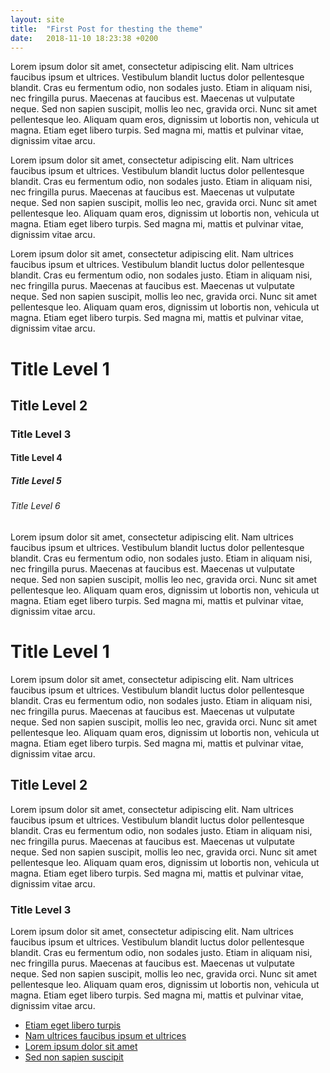 ```yaml
---
layout: site
title:  "First Post for thesting the theme"
date:   2018-11-10 18:23:38 +0200
---
```



<p>Lorem ipsum dolor sit amet, consectetur adipiscing elit. Nam ultrices faucibus ipsum et ultrices. Vestibulum blandit luctus dolor pellentesque blandit. Cras eu fermentum odio, non sodales justo. Etiam in aliquam nisi, nec fringilla purus. Maecenas at faucibus est. Maecenas ut vulputate neque. Sed non sapien suscipit, mollis leo nec, gravida orci. Nunc sit amet pellentesque leo. Aliquam quam eros, dignissim ut lobortis non, vehicula ut magna. Etiam eget libero turpis. Sed magna mi, mattis et pulvinar vitae, dignissim vitae arcu.</p>
<p>Lorem ipsum dolor sit amet, consectetur adipiscing elit. Nam ultrices faucibus ipsum et ultrices. Vestibulum blandit luctus dolor pellentesque blandit. Cras eu fermentum odio, non sodales justo. Etiam in aliquam nisi, nec fringilla purus. Maecenas at faucibus est. Maecenas ut vulputate neque. Sed non sapien suscipit, mollis leo nec, gravida orci. Nunc sit amet pellentesque leo. Aliquam quam eros, dignissim ut lobortis non, vehicula ut magna. Etiam eget libero turpis. Sed magna mi, mattis et pulvinar vitae, dignissim vitae arcu.</p>
<p>Lorem ipsum dolor sit amet, consectetur adipiscing elit. Nam ultrices faucibus ipsum et ultrices. Vestibulum blandit luctus dolor pellentesque blandit. Cras eu fermentum odio, non sodales justo. Etiam in aliquam nisi, nec fringilla purus. Maecenas at faucibus est. Maecenas ut vulputate neque. Sed non sapien suscipit, mollis leo nec, gravida orci. Nunc sit amet pellentesque leo. Aliquam quam eros, dignissim ut lobortis non, vehicula ut magna. Etiam eget libero turpis. Sed magna mi, mattis et pulvinar vitae, dignissim vitae arcu.</p>

# Title Level 1
## Title Level 2
### Title Level 3
#### Title Level 4
##### Title Level 5
###### Title Level 6

<p>Lorem ipsum dolor sit amet, consectetur adipiscing elit. Nam ultrices faucibus ipsum et ultrices. Vestibulum blandit luctus dolor pellentesque blandit. Cras eu fermentum odio, non sodales justo. Etiam in aliquam nisi, nec fringilla purus. Maecenas at faucibus est. Maecenas ut vulputate neque. Sed non sapien suscipit, mollis leo nec, gravida orci. Nunc sit amet pellentesque leo. Aliquam quam eros, dignissim ut lobortis non, vehicula ut magna. Etiam eget libero turpis. Sed magna mi, mattis et pulvinar vitae, dignissim vitae arcu.</p>

# Title Level 1

<p>Lorem ipsum dolor sit amet, consectetur adipiscing elit. Nam ultrices faucibus ipsum et ultrices. Vestibulum blandit luctus dolor pellentesque blandit. Cras eu fermentum odio, non sodales justo. Etiam in aliquam nisi, nec fringilla purus. Maecenas at faucibus est. Maecenas ut vulputate neque. Sed non sapien suscipit, mollis leo nec, gravida orci. Nunc sit amet pellentesque leo. Aliquam quam eros, dignissim ut lobortis non, vehicula ut magna. Etiam eget libero turpis. Sed magna mi, mattis et pulvinar vitae, dignissim vitae arcu.</p>

## Title Level 2

<p>Lorem ipsum dolor sit amet, consectetur adipiscing elit. Nam ultrices faucibus ipsum et ultrices. Vestibulum blandit luctus dolor pellentesque blandit. Cras eu fermentum odio, non sodales justo. Etiam in aliquam nisi, nec fringilla purus. Maecenas at faucibus est. Maecenas ut vulputate neque. Sed non sapien suscipit, mollis leo nec, gravida orci. Nunc sit amet pellentesque leo. Aliquam quam eros, dignissim ut lobortis non, vehicula ut magna. Etiam eget libero turpis. Sed magna mi, mattis et pulvinar vitae, dignissim vitae arcu.</p>

### Title Level 3

<p>Lorem ipsum dolor sit amet, consectetur adipiscing elit. Nam ultrices faucibus ipsum et ultrices. Vestibulum blandit luctus dolor pellentesque blandit. Cras eu fermentum odio, non sodales justo. Etiam in aliquam nisi, nec fringilla purus. Maecenas at faucibus est. Maecenas ut vulputate neque. Sed non sapien suscipit, mollis leo nec, gravida orci. Nunc sit amet pellentesque leo. Aliquam quam eros, dignissim ut lobortis non, vehicula ut magna. Etiam eget libero turpis. Sed magna mi, mattis et pulvinar vitae, dignissim vitae arcu.</p>

<ul>
    <li><a href="#">Etiam eget libero turpis</a></li>
    <li><a href="#">Nam ultrices faucibus ipsum et ultrices</a></li>
    <li><a href="#">Lorem ipsum dolor sit amet</a></li>
    <li><a href="#">Sed non sapien suscipit</a></li>
</ul>